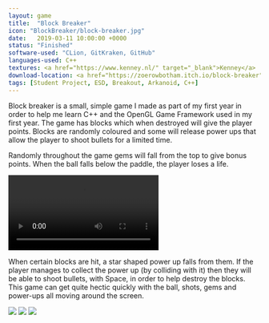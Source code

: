 ```yaml
---
layout: game
title:  "Block Breaker"
icon: "BlockBreaker/block-breaker.jpg"
date:   2019-03-11 10:00:00 +0000
status: "Finished"
software-used: "CLion, GitKraken, GitHub"
languages-used: C++
textures: <a href="https://www.kenney.nl/" target="_blank">Kenney</a>
download-location: <a href="https://zoerowbotham.itch.io/block-breaker" target="_blank">zoerowbotham.itch.io</a>
tags: [Student Project, ESD, Breakout, Arkanoid, C++]
---
```


Block breaker is a small, simple game I made as part of my first year in order to help me learn C++ and the OpenGL Game Framework used in my first year. The game has blocks which when destroyed will give the player points. Blocks are randomly coloured and some will release power ups that allow the player to shoot bullets for a limited time.

Randomly throughout the game gems will fall from the top to give bonus points. When the ball falls below the paddle, the player loses a life.

<video controls>
  <source src="{{ site.baseurl }}/assets/BlockBreaker/breakout-cover.mp4" type="video/mp4">
</video>

When certain blocks are hit, a star shaped power up falls from them. If the player manages to collect the power up (by colliding with it) then they will be able to shoot bullets, with Space, in order to help destroy the blocks. This game can get quite hectic quickly with the ball, shots, gems and power-ups all moving around the screen.

<img src="{{ site.baseurl }}/assets/BlockBreaker/breakout-menu.JPG"/>
<img src="{{ site.baseurl }}/assets/BlockBreaker/breakout-game.JPG"/>
<img src="{{ site.baseurl }}/assets/BlockBreaker/breakout-level.JPG"/>